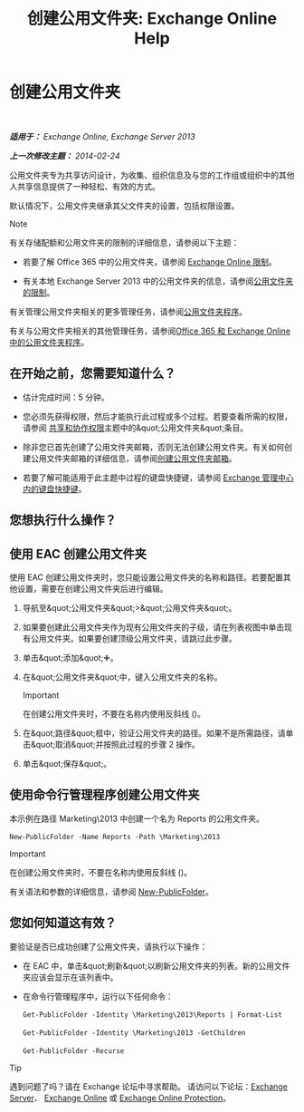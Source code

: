 ﻿---
title: '创建公用文件夹: Exchange Online Help'
TOCTitle: 创建公用文件夹
ms:assetid: 6d252e60-c8d0-4efd-b9d7-ba5284a6f8ab
ms:mtpsurl: https://technet.microsoft.com/zh-cn/library/Bb691104(v=EXCHG.150)
ms:contentKeyID: 50490886
ms.date: 05/23/2018
mtps_version: v=EXCHG.150
f1_keywords:
- Microsoft.Exchange.Management.PublicFolders.NewPublicFolderWizardForm.NewPublicFolderWizardPage
ms.translationtype: MT
---

# 创建公用文件夹

 

_**适用于：** Exchange Online, Exchange Server 2013_

_**上一次修改主题：** 2014-02-24_

公用文件夹专为共享访问设计，为收集、组织信息及与您的工作组或组织中的其他人共享信息提供了一种轻松、有效的方式。

默认情况下，公用文件夹继承其父文件夹的设置，包括权限设置。

> [!NOTE]
> 有关存储配额和公用文件夹的限制的详细信息，请参阅以下主题：
> <ul>
> <li><p>若要了解 Office 365 中的公用文件夹，请参阅 <a href="https://go.microsoft.com/fwlink/?linkid=391188">Exchange Online 限制</a>。</p></li>
> <li><p>有关本地 Exchange Server 2013 中的公用文件夹的信息，请参阅<a href="limits-for-public-folders-exchange-2013-help.md">公用文件夹的限制</a>。</p></li>
> </ul>


有关管理公用文件夹相关的更多管理任务，请参阅[公用文件夹程序](public-folder-procedures-exchange-2013-help.md)。

有关与公用文件夹相关的其他管理任务，请参阅[Office 365 和 Exchange Online 中的公用文件夹程序](https://technet.microsoft.com/zh-cn/library/jj966272\(v=exchg.150\))。

## 在开始之前，您需要知道什么？

  - 估计完成时间：5 分钟。

  - 您必须先获得权限，然后才能执行此过程或多个过程。若要查看所需的权限，请参阅 [共享和协作权限](sharing-and-collaboration-permissions-exchange-2013-help.md)主题中的\&quot;公用文件夹\&quot;条目。

  - 除非您已首先创建了公用文件夹邮箱，否则无法创建公用文件夹。有关如何创建公用文件夹邮箱的详细信息，请参阅[创建公用文件夹邮箱](create-a-public-folder-mailbox-exchange-2013-help.md)。

  - 若要了解可能适用于此主题中过程的键盘快捷键，请参阅 [Exchange 管理中心内的键盘快捷键](keyboard-shortcuts-in-the-exchange-admin-center-exchange-online-protection-help.md)。

## 您想执行什么操作？

## 使用 EAC 创建公用文件夹

使用 EAC 创建公用文件夹时，您只能设置公用文件夹的名称和路径。若要配置其他设置，需要在创建公用文件夹后进行编辑。

1.  导航至\&quot;公用文件夹\&quot;\>\&quot;公用文件夹\&quot;。

2.  如果要创建此公用文件夹作为现有公用文件夹的子级，请在列表视图中单击现有公用文件夹。如果要创建顶级公用文件夹，请跳过此步骤。

3.  单击\&quot;添加\&quot;![添加图标](images/JJ218640.c1e75329-d6d7-4073-a27d-498590bbb558(EXCHG.150).gif "添加图标")。

4.  在\&quot;公用文件夹\&quot;中，键入公用文件夹的名称。
    
    > [!important]
    > 在创建公用文件夹时，不要在名称内使用反斜线 (\)。


5.  在\&quot;路径\&quot;框中，验证公用文件夹的路径。如果不是所需路径，请单击\&quot;取消\&quot;并按照此过程的步骤 2 操作。

6.  单击\&quot;保存\&quot;。

## 使用命令行管理程序创建公用文件夹

本示例在路径 Marketing\\2013 中创建一个名为 Reports 的公用文件夹。

    New-PublicFolder -Name Reports -Path \Marketing\2013

> [!important]
> 在创建公用文件夹时，不要在名称内使用反斜线 (\)。


有关语法和参数的详细信息，请参阅 [New-PublicFolder](https://technet.microsoft.com/zh-cn/library/aa996405\(v=exchg.150\))。

## 您如何知道这有效？

要验证是否已成功创建了公用文件夹，请执行以下操作：

  - 在 EAC 中，单击\&quot;刷新\&quot;以刷新公用文件夹的列表。新的公用文件夹应该会显示在该列表中。

  - 在命令行管理程序中，运行以下任何命令：
    
        Get-PublicFolder -Identity \Marketing\2013\Reports | Format-List
    
        Get-PublicFolder -Identity \Marketing\2013 -GetChildren
    
        Get-PublicFolder -Recurse

> [!tip]
> 遇到问题了吗？请在 Exchange 论坛中寻求帮助。 请访问以下论坛：<a href="https://go.microsoft.com/fwlink/p/?linkid=60612">Exchange Server</a>、 <a href="https://go.microsoft.com/fwlink/p/?linkid=267542">Exchange Online</a> 或 <a href="https://go.microsoft.com/fwlink/p/?linkid=285351">Exchange Online Protection</a>。

